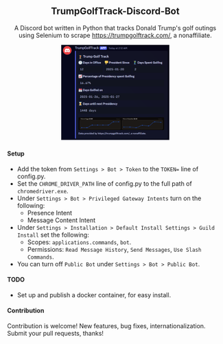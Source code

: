 <p align="center">
    <h2 align="center">TrumpGolfTrack-Discord-Bot</h2>
<p align="center">
    A Discord bot written in Python that tracks Donald Trump's golf outings using Selenium to scrape <a href="https://trumpgolftrack.com/">https://trumpgolftrack.com/</a>, a nonaffiliate.
</p>
<p align="center">
<img width="50%" src="https://github.com/tbwcjw/TrumpGolfTrack-Discord-Bot/blob/main/example.png?raw=true">
<h4>Setup</h4>
<ul>
    <li>Add the token from <code>Settings > Bot > Token</code> to the <code>TOKEN=</code> line of config.py.</li>
    <li>Set the <code>CHROME_DRIVER_PATH</code> line of config.py to the full path of <code>chromedriver.exe</code>.
    <li>Under <code>Settings > Bot > Privileged Gateway Intents</code> turn on the following:
        <ul>
            <li>Presence Intent</li>
            <li>Message Content Intent</li>
        </ul>
    </li>
    <li>Under <code>Settings > Installation > Default Install Settings > Guild Install</code> set the following:
        <ul>
            <li>Scopes: <code>applications.commands</code>, <code>bot</code>.</li>
            <li>Permissions: <code>Read Message History</code>, <code>Send Messages</code>, <code>Use Slash Commands</code>.</li>
        </ul>
    <li>You can turn off <code>Public Bot</code> under <code>Settings > Bot > Public Bot</code>.
</ul>
<h4>TODO</h4>
<ul>
    <li>Set up and publish a docker container, for easy install.</li>
</ul>
<h4>Contribution</h4>
<p>Contribution is welcome! New features, bug fixes, internationalization. Submit your pull requests, thanks!</p>


